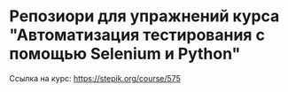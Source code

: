 # Репозиори для упражнений курса "Автоматизация тестирования с помощью Selenium и Python"
Ссылка на курс: https://stepik.org/course/575
